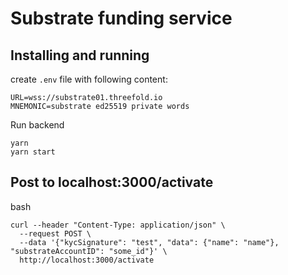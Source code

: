 # Substrate funding service

## Installing and running

create `.env` file with following content:

```
URL=wss://substrate01.threefold.io
MNEMONIC=substrate ed25519 private words
```

Run backend

```
yarn
yarn start
```

## Post to localhost:3000/activate

bash
```
curl --header "Content-Type: application/json" \
  --request POST \
  --data '{"kycSignature": "test", "data": {"name": "name"}, "substrateAccountID": "some_id"}' \
  http://localhost:3000/activate
```